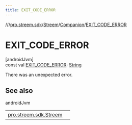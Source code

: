 ```yaml
---
title: EXIT_CODE_ERROR
---
```

//[<root>](../../../../index.html)/[pro.streem.sdk](../../index.html)/[Streem](../index.html)/[Companion](index.html)/[EXIT_CODE_ERROR](-e-x-i-t_-c-o-d-e_-e-r-r-o-r.html)



# EXIT_CODE_ERROR



[androidJvm]\
const val [EXIT_CODE_ERROR](-e-x-i-t_-c-o-d-e_-e-r-r-o-r.html): [String](https://kotlinlang.org/api/latest/jvm/stdlib/kotlin/-string/index.html)



There was an unexpected error.



## See also


androidJvm

| | |
|---|---|
| [pro.streem.sdk.Streem](../get-exit-code.html) |  |




